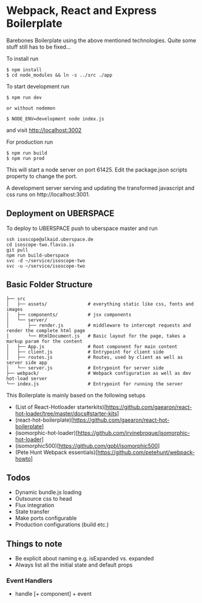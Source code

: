 # Webpack, React and Express Boilerplate

Barebones Boilerplate using the above mentioned technologies. Quite some stuff still has to be fixed...

To install run
```
$ npm install
$ cd node_modules && ln -s ../src ./app
```

To start development run
```
$ npm run dev

or without nodemon

$ NODE_ENV=development node index.js
```
and visit [http://localhost:3002](http://localhost:3002)

For production run
```
$ npm run build
$ npm run prod
```

This will start a node server on port 61425. Edit the package.json scripts property to change the port.

A development server serving and updating the transformed javascript and css runs on http://localhost:3001.



## Deployment on UBERSPACE
To deploy to UBERSPACE push to uberspace master and run
```
ssh isoscope@alkaid.uberspace.de
cd isoscope-two.flavio.is
git pull
npm run build-uberspace
svc -d ~/service/isoscope-two
svc -u ~/service/isoscope-two
```

## Basic Folder Structure
```
├── src
│   ├── assets/               # everything static like css, fonts and images
│   ├── components/           # jsx components
│   └── server/
│       ├── render.js         # middleware to intercept requests and render the complete html page
│       └── HtmlDocument.js   # Basic layout for the page, takes a markup param for the content
│   ├── App.js                # Root component for main content
│   ├── client.js             # Entrypoint for client side
│   ├── routes.js             # Routes, used by client as well as server side app
│   └── server.js             # Entrypoint for server side
├── webpack/                  # Webpack configuration as well as dev hot-load server
└── index.js                  # Entrypoint for running the server
```

This Boilerplate is mainly based on the following setups
- (List of React-Hotloader starterkits)[https://github.com/gaearon/react-hot-loader/tree/master/docs#starter-kits]
- (react-hot-boilerplate)[https://github.com/gaearon/react-hot-boilerplate]
- (isomorphic-hot-loader)[https://github.com/irvinebroque/isomorphic-hot-loader]
- (isomorphic500)[https://github.com/gpbl/isomorphic500]
- (Pete Hunt Webpack essentials)[https://github.com/petehunt/webpack-howto]

## Todos
- Dynamic bundle.js loading
- Outsource css to head
- Flux integration
- State transfer
- Make ports configurable
- Production configurations (build etc.)

## Things to note
- Be explicit about naming e.g. isExpanded vs. expanded
- Always list all the initial state and default props

### Event Handlers
- handle [+ component] + event